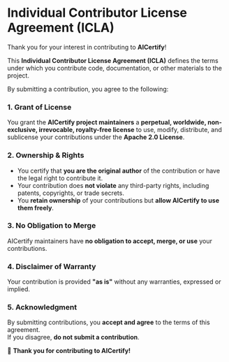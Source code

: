# Individual Contributor License Agreement (ICLA)

Thank you for your interest in contributing to **AICertify**!  

This **Individual Contributor License Agreement (ICLA)** defines the terms under which you contribute code, documentation, or other materials to the project.  

By submitting a contribution, you agree to the following:

### **1. Grant of License**
You grant the **AICertify project maintainers** a **perpetual, worldwide, non-exclusive, irrevocable, royalty-free license** to use, modify, distribute, and sublicense your contributions under the **Apache 2.0 License**.

### **2. Ownership & Rights**
- You certify that **you are the original author** of the contribution or have the legal right to contribute it.  
- Your contribution does **not violate** any third-party rights, including patents, copyrights, or trade secrets.  
- You **retain ownership** of your contributions but **allow AICertify to use them freely**.

### **3. No Obligation to Merge**
AICertify maintainers have **no obligation to accept, merge, or use** your contributions.

### **4. Disclaimer of Warranty**
Your contribution is provided **"as is"** without any warranties, expressed or implied.

### **5. Acknowledgment**
By submitting contributions, you **accept and agree** to the terms of this agreement.  
If you disagree, **do not submit a contribution**.

🚀 **Thank you for contributing to AICertify!**  
